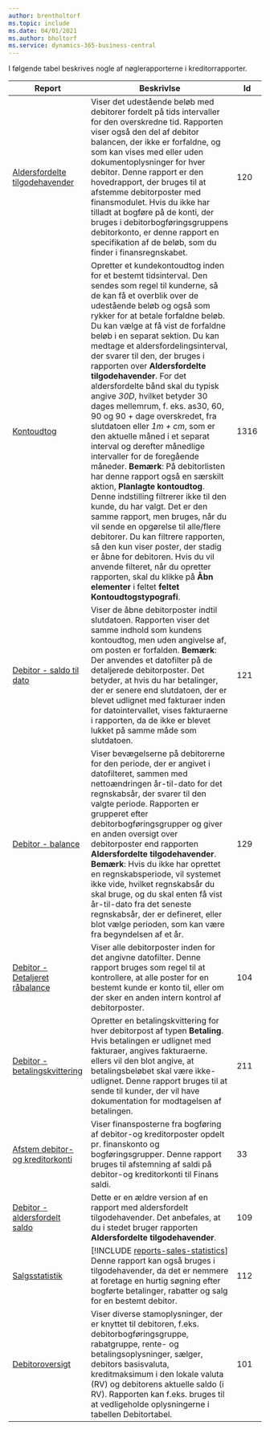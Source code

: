 ```yaml
---
author: brentholtorf
ms.topic: include
ms.date: 04/01/2021
ms.author: bholtorf
ms.service: dynamics-365-business-central
---
```


I følgende tabel beskrives nogle af nøglerapporterne i kreditorrapporter.

| Report | Beskrivlse | Id | 
|--|--|--|
| [Aldersfordelte tilgodehavender](https://businesscentral.dynamics.com?report=120) | Viser det udestående beløb med debitorer fordelt på tids intervaller for den overskredne tid. Rapporten viser også den del af debitor balancen, der ikke er forfaldne, og som kan vises med eller uden dokumentoplysninger for hver debitor. Denne rapport er den hovedrapport, der bruges til at afstemme debitorposter med finansmodulet. Hvis du ikke har tilladt at bogføre på de konti, der bruges i debitorbogføringsgruppens debitorkonto, er denne rapport en specifikation af de beløb, som du finder i finansregnskabet. | 120 |
| [Kontoudtog](https://businesscentral.dynamics.com?report=1316) | Opretter et kundekontoudtog inden for et bestemt tidsinterval. Den sendes som regel til kunderne, så de kan få et overblik over de udestående beløb og også som rykker for at betale forfaldne beløb. Du kan vælge at få vist de forfaldne beløb i en separat sektion. Du kan medtage et aldersfordelingsinterval, der svarer til den, der bruges i rapporten over **Aldersfordelte tilgodehavender**. For det aldersfordelte bånd skal du typisk angive *30D*, hvilket betyder 30 dages mellemrum, f. eks. as30, 60, 90 og 90 + dage overskredet, fra slutdatoen eller *1m + cm*, som er den aktuelle måned i et separat interval og derefter månedlige intervaller for de foregående måneder. **Bemærk**: På debitorlisten har denne rapport også en særskilt aktion, **Planlagte kontoudtog**. Denne indstilling filtrerer ikke til den kunde, du har valgt. Det er den samme rapport, men bruges, når du vil sende en opgørelse til alle/flere debitorer. Du kan filtrere rapporten, så den kun viser poster, der stadig er åbne for debitoren. Hvis du vil anvende filteret, når du opretter rapporten, skal du klikke på **Åbn elementer** i feltet **feltet Kontoudtogstypografi**. | 1316 |
| [Debitor - saldo til dato](https://businesscentral.dynamics.com?report=121) | Viser de åbne debitorposter indtil slutdatoen. Rapporten viser det samme indhold som kundens kontoudtog, men uden angivelse af, om posten er forfalden. **Bemærk**: Der anvendes et datofilter på de detaljerede debitorposter. Det betyder, at hvis du har betalinger, der er senere end slutdatoen, der er blevet udlignet med fakturaer inden for datointervallet, vises fakturaerne i rapporten, da de ikke er blevet lukket på samme måde som slutdatoen. | 121 | 
| [Debitor - balance](https://businesscentral.dynamics.com?report=129) | Viser bevægelserne på debitorerne for den periode, der er angivet i datofilteret, sammen med nettoændringen år-til-dato for det regnskabsår, der svarer til den valgte periode. Rapporten er grupperet efter debitorbogføringsgrupper og giver en anden oversigt over debitorposter end rapporten **Aldersfordelte tilgodehavender**. **Bemærk**: Hvis du ikke har oprettet en regnskabsperiode, vil systemet ikke vide, hvilket regnskabsår du skal bruge, og du skal enten få vist år-til-dato fra det seneste regnskabsår, der er defineret, eller blot vælge perioden, som kan være fra begyndelsen af et år.| 129 |
| [Debitor - Detaljeret råbalance](https://businesscentral.dynamics.com?report=104) | Viser alle debitorposter inden for det angivne datofilter. Denne rapport bruges som regel til at kontrollere, at alle poster for en bestemt kunde er konto til, eller om der sker en anden intern kontrol af debitorposter. | 104 |
| [Debitor - betalingskvittering](https://businesscentral.dynamics.com?report=211) | Opretter en betalingskvittering for hver debitorpost af typen **Betaling**. Hvis betalingen er udlignet med fakturaer, angives fakturaerne. ellers vil den blot angive, at betalingsbeløbet skal være ikke-udlignet. Denne rapport bruges til at sende til kunder, der vil have dokumentation for modtagelsen af betalingen.| 211 |
| [Afstem debitor- og kreditorkonti](https://businesscentral.dynamics.com?report=33) | Viser finansposterne fra bogføring af debitor-og kreditorposter opdelt pr. finanskonto og bogføringsgrupper. Denne rapport bruges til afstemning af saldi på debitor-og kreditorkonti til Finans saldi. | 33 |
| [Debitor - aldersfordelt saldo](https://businesscentral.dynamics.com?report=109)| Dette er en ældre version af en rapport med aldersfordelt tilgodehavender. Det anbefales, at du i stedet bruger rapporten **Aldersfordelte tilgodehavender**. | 109 |
| [Salgsstatistik](https://businesscentral.dynamics.com?report=112) | [!INCLUDE [reports-sales-statistics](reports-sales-statistics.md)]<br>Denne rapport kan også bruges i tilgodehavender, da det er nemmere at foretage en hurtig søgning efter bogførte betalinger, rabatter og salg for en bestemt debitor.| 112 |
| [Debitoroversigt](https://businesscentral.dynamics.com?report=101) | Viser diverse stamoplysninger, der er knyttet til debitoren, f.eks. debitorbogføringsgruppe, rabatgruppe, rente- og betalingsoplysninger, sælger, debitors basisvaluta, kreditmaksimum i den lokale valuta (RV) og debitorens aktuelle saldo (i RV). Rapporten kan f.eks. bruges til at vedligeholde oplysningerne i tabellen Debitortabel.| 101 |